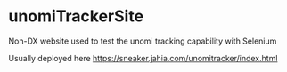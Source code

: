 # unomiTrackerSite

Non-DX website used to test the unomi tracking capability with Selenium

Usually deployed here https://sneaker.jahia.com/unomitracker/index.html
